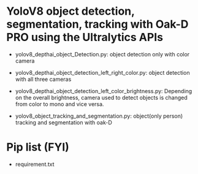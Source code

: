 # YoloV8 object detection, segmentation, tracking with Oak-D PRO using the Ultralytics APIs
- yolov8_depthai_object_Detection.py: object detection only with color camera

- yolov8_depthai_object_detection_left_right_color.py: object detection with all three cameras

- yolov8_depthai_object_detection_left_color_brightness.py: Depending on the overall brightness, camera used to detect objects is changed from color to mono and vice versa. 

- yolov8_object_tracking_and_segmentation.py: object(only person) tracking and segmentation with oak-D


# Pip list (FYI)
- requirement.txt
